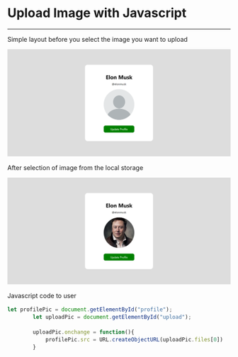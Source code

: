 # Upload Image with Javascript
---
Simple layout before you select the image you want to upload

![Output](layout_before_upload.png)

After selection of image from the local storage

![Output](layout_after_upload.png)

Javascript code to user

```javascript
let profilePic = document.getElementById("profile");
        let uploadPic = document.getElementById("upload");

        uploadPic.onchange = function(){
            profilePic.src = URL.createObjectURL(uploadPic.files[0])
        }